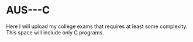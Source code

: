 # AUS---C
 Here I will upload my college exams that requires at least some complexity. This space will include only C programs.
